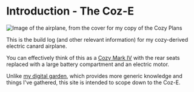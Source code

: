 # Introduction - The Coz-E

![Image of the airplane, from the cover for my copy of the Cozy Plans](/assets/images/plans_cover_1.jpg)

This is the build log (and other relevant information) for my cozy-derived electric canard airplane.

You can effectively think of this as a [Cozy Mark IV](https://en.wikipedia.org/wiki/Cozy_MK_IV) with the rear seats replaced with a large battery compartment and an electric motor.

Unlike [my digital garden](https://knowledge.rachelbrindle.com), which provides more generic knowledge and things I've gathered, this site is intended to scope down to the Coz-E.
